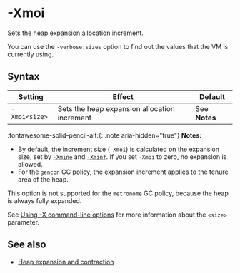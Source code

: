 <!--
* Copyright (c) 2017, 2021 IBM Corp. and others
*
* This program and the accompanying materials are made
* available under the terms of the Eclipse Public License 2.0
* which accompanies this distribution and is available at
* https://www.eclipse.org/legal/epl-2.0/ or the Apache
* License, Version 2.0 which accompanies this distribution and
* is available at https://www.apache.org/licenses/LICENSE-2.0.
*
* This Source Code may also be made available under the
* following Secondary Licenses when the conditions for such
* availability set forth in the Eclipse Public License, v. 2.0
* are satisfied: GNU General Public License, version 2 with
* the GNU Classpath Exception [1] and GNU General Public
* License, version 2 with the OpenJDK Assembly Exception [2].
*
* [1] https://www.gnu.org/software/classpath/license.html
* [2] http://openjdk.java.net/legal/assembly-exception.html
*
* SPDX-License-Identifier: EPL-2.0 OR Apache-2.0 OR GPL-2.0 WITH
* Classpath-exception-2.0 OR LicenseRef-GPL-2.0 WITH Assembly-exception
-->

# -Xmoi

Sets the heap expansion allocation increment.

You can use the `-verbose:sizes` option to find out the values that the VM is currently using.

## Syntax

| Setting       | Effect                                            | Default                   |
|---------------|---------------------------------------------------|---------------------------|
| `-Xmoi<size>` | Sets the heap expansion allocation increment      | See **Notes**              |


:fontawesome-solid-pencil-alt:{: .note aria-hidden="true"} **Notes:**

- By default, the increment size (`-Xmoi`) is calculated on the expansion size, set by [`-Xmine`](xmine.md) and [`-Xminf`](xminf.md).  If you set `-Xmoi` to zero, no expansion is allowed.
- For the `gencon` GC policy, the expansion increment applies to the tenure area of the heap.  

This option is not supported for the `metronome` GC policy, because the heap is always fully expanded.

See [Using -X command-line options](x_jvm_commands.md) for more information about the `<size>` parameter.

## See also

- [Heap expansion and contraction](allocation.md#expansion-and-contraction)


<!-- ==== END OF TOPIC ==== xmoi.md ==== -->
